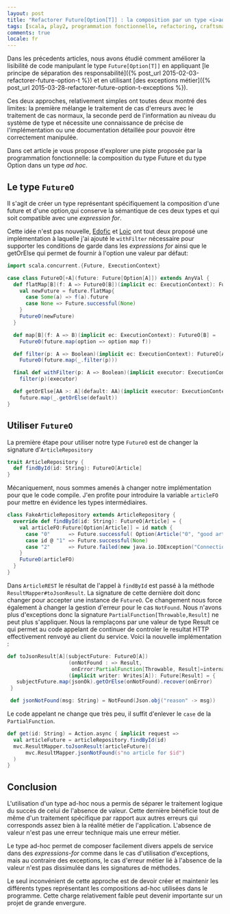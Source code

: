 ```yaml
---
layout: post
title: "Refactorer Future[Option[T]] : la composition par un type <i>ad hoc</i>"
tags: [scala, play2, programmation fonctionnelle, refactoring, craftsmanship]
comments: true
locale: fr
---
```


Dans les précedents articles, nous avons étudié comment améliorer la lisibilité de code manipulant le type `Future[Option[T]]` en appliquant [le principe de séparation des responsabilité]({% post_url 2015-02-03-refactorer-future-option-t %}) et en utilisant [des exceptions métier]({% post_url 2015-03-28-refactorer-future-option-t-exceptions %}).

Ces deux approches, relativement simples ont toutes deux montré des limites: la première mélange le traitement de cas d'erreurs avec le traitement de cas normaux, la seconde perd de l'information au niveau du système de type et nécessite une connaissance de précise de l'implémentation ou une documentation détaillée pour pouvoir être correctement manipulée.

Dans cet article je vous propose d'explorer une piste proposée par la programmation fonctionnelle: la composition du type Future et du type Option dans un type _ad hoc_.

<!--more-->
Le type `FutureO`
-----

Il s'agit de créer un type représentant spécifiquement la composition d'une future et d'une option,qui conserve la sémantique de ces deux types et qui soit compatible avec une _expression for_.

Cette idée n'est pas nouvelle,  [Edofic](http://www.edofic.com/posts/2014-03-07-practical-future-option.html) et [Loic](http://loicdescotte.github.io/posts/scala-compose-option-future/) ont tout deux proposé une implémentation à laquelle j'ai ajouté le `withFilter` nécessaire pour supporter les conditions de garde dans les _expressions for_ ainsi que le getOrElse qui permet de fournir à l'option une valeur par défaut:

```scala
import scala.concurrent.{Future, ExecutionContext}

case class FutureO[+A](future: Future[Option[A]]) extends AnyVal {
  def flatMap[B](f: A => FutureO[B])(implicit ec: ExecutionContext): FutureO[B] = {
    val newFuture = future.flatMap{
      case Some(a) => f(a).future
      case None => Future.successful(None)
    }
    FutureO(newFuture)
  }

  def map[B](f: A => B)(implicit ec: ExecutionContext): FutureO[B] =
    FutureO(future.map(option => option map f))

  def filter(p: A => Boolean)(implicit ec: ExecutionContext): FutureO[A] =
    FutureO(future.map(_.filter(p)))

  final def withFilter(p: A => Boolean)(implicit executor: ExecutionContext): FutureO[A] =
    filter(p)(executor)

  def getOrElse[AA >: A](default: AA)(implicit executor: ExecutionContext):Future[AA] =
    future.map(_.getOrElse(default))
}
```

Utiliser `FutureO`
-----

La première étape pour utiliser notre type `FutureO` est de changer la signature d'`ArticleRepository`

```scala
trait ArticleRepository {
  def findById(id: String): FutureO[Article]
}
```

Mécaniquement, nous sommes amenés à changer notre implémentation pour que le code compile. J'en profite pour introduire la variable `articleFO` pour mettre en évidence les types intermédiaires.

```scala
class FakeArticleRepository extends ArticleRepository {
  override def findById(id: String): FutureO[Article] = {
    val articleFO:Future[Option[Article]] = id match {
      case "0"      => Future.successful( Option(Article("0", "good article", 10.0) ))
      case id @ "1" => Future.successful(None)
      case "2"      => Future.failed(new java.io.IOException("Connection lost !!") )
    }
    FutureO(articleFO)
  }
}
```

Dans `ArticleREST` le résultat de l'appel à `findById` est passé à la méthode `ResultMapper#toJsonResult`. La signature de cette dernière doit donc changer pour accepter une instance de `FutureO`.
Ce changement nous force également à changer la gestion d'erreur pour le cas `NotFound`. Nous n'avons plus d'exceptions donc la signature `PartialFunction[Throwable,Result]` ne peut plus s'appliquer. Nous la remplaçons par une valeur de type Result ce qui permet au code appelant de continuer de controler le resultat HTTP effectivement renvoyé au client du service. Voici la nouvelle implémentation :

```scala
def toJsonResult[A](subjectFuture: FutureO[A])
                    (onNotFound : => Result,
                     onError:PartialFunction[Throwable, Result]=internalServerErrorHandler)
                    (implicit writer: Writes[A]): Future[Result] = {
   subjectFuture.map(jsonOk).getOrElse(onNotFound).recover(onError)
 }

 def jsonNotFound(msg: String) = NotFound(Json.obj("reason" -> msg))
```

Le code appelant ne change que très peu, il suffit d'enlever le `case` de la `PartialFunction`.

```scala
def get(id: String) = Action.async { implicit request =>
  val articleFuture = articleRepository.findById(id)
  mvc.ResultMapper.toJsonResult(articleFuture)(
      mvc.ResultMapper.jsonNotFound(s"no article for $id")
  )
}
```

Conclusion
----

L'utilisation d'un type ad-hoc nous a permis de séparer le traitement logique du succès de celui de l'absence de valeur. Cette dernière bénéficie tout de même d'un traitement spécifique par rapport aux autres erreurs qui corresponds assez bien à la réalité métier de l'application. L'absence de valeur n'est pas une erreur technique mais une erreur métier.

Le type ad-hoc permet de composer facilement divers appels de service dans des _expressions-for_ comme dans le cas d'utilisation d'exceptions, mais au contraire des exceptions, le cas d'erreur métier lié à l'absence de la valeur n'est pas dissimulée dans les signatures de méthodes.

Le seul inconvénient de cette approche est de devoir créer et maintenir les différents types représentant les compositions ad-hoc utilisées dans le programme. Cette charge relativement faible peut devenir importante sur un projet de grande envergure.
